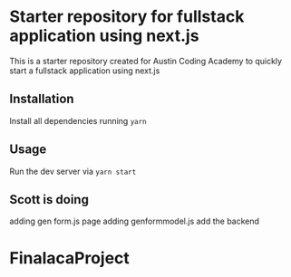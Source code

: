 # Starter repository for fullstack application using next.js

This is a starter repository created for Austin Coding Academy to quickly
start a fullstack application using next.js

## Installation

Install all dependencies running `yarn`

## Usage

Run the dev server via `yarn start`


## Scott is doing

adding gen form.js page
adding genformmodel.js
add the backend
# FinalacaProject
